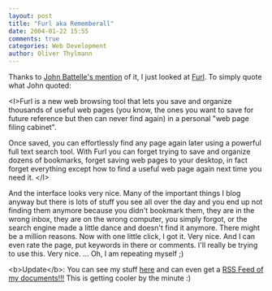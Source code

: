 ```yaml
---
layout: post
title: "Furl aka Rememberall"
date: 2004-01-22 15:55
comments: true
categories: Web Development
author: Oliver Thylmann
---
```



Thanks to [John Battelle's mention](http://battellemedia.com/archives/000249.php) of it, I just looked at [Furl](http://www.furl.net/).  To simply quote what John quoted: 

&lt;I&gt;Furl is a new web browsing tool that lets you save and organize thousands of useful web pages (you know, the ones you want to save for future reference but then can never find again) in a personal &quot;web page filing cabinet&quot;.

Once saved, you can effortlessly find any page again later using a powerful full text search tool. With Furl you can forget trying to save and organize dozens of bookmarks, forget saving web pages to your desktop, in fact forget everything except how to find a useful web page again next time you need it. &lt;/I&gt;

And the interface looks very nice. Many of the important things I blog anyway but there is lots of stuff you see all over the day and you end up not finding them anymore because you didn't bookmark them, they are in the wrong inbox, they are on the wrong computer, you simply forgot, or the search engine made a little dance and doesn't find it anymore. There might be a million reasons. Now with one little click, I got it. Very nice.  And I can even rate the page, put keywords in there or comments. I'll really be trying to use this. Very nice. ... Oh, I am repeating myself ;)

&lt;b&gt;Update&lt;/b&gt;: You can see my stuff [here](http://www.furl.net/members/olivert) and can even get a [RSS Feed of my documents!!!](http://www.furl.net/members/olivert/rss.xml) This is getting cooler by the minute :)



